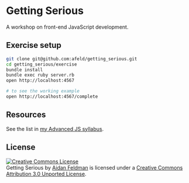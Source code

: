 # Getting Serious

A workshop on front-end JavaScript development.

## Exercise setup

```bash
git clone git@github.com:afeld/getting_serious.git
cd getting_serious/exercise
bundle install
bundle exec ruby server.rb
open http://localhost:4567

# to see the working example
open http://localhost:4567/complete
```

## Resources

See the list in [my Advanced JS syllabus](http://documentup.com/afeld/advanced_js#resources).

## License

<a rel="license" href="http://creativecommons.org/licenses/by/3.0/deed.en_US"><img alt="Creative Commons License" style="border-width:0" src="http://i.creativecommons.org/l/by/3.0/88x31.png" /></a><br /><span xmlns:dct="http://purl.org/dc/terms/" href="http://purl.org/dc/dcmitype/InteractiveResource" property="dct:title" rel="dct:type">Getting Serious</span> by <a xmlns:cc="http://creativecommons.org/ns#" href="https://github.com/afeld/getting_serious" property="cc:attributionName" rel="cc:attributionURL">Aidan Feldman</a> is licensed under a <a rel="license" href="http://creativecommons.org/licenses/by/3.0/deed.en_US">Creative Commons Attribution 3.0 Unported License</a>.
